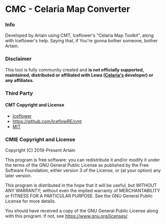 # CMC - Celaria Map Converter

### Info
Developed by Artain using CMT, Iceflower's "Celaria Map Toolkit", along with Iceflower's help.
Saying that, if You're gonna bother someone, bother Artain.

### Disclaimer 
This tool is fully community created and **is not officially supported, maintained, distributed or affiliated with Lewa ([Celaria's](http://www.celaria.com/) developer) or any affiliates.**

### Third Party
#### CMT Copyright and License
- [Iceflower](https://github.com/IceflowRE/)
- https://github.com/IceflowRE/cmt
- [MIT](https://github.com/IceflowRE/cmt/blob/master/License.rst)

### CMIE Copyright and License
Copyright (C) 2019-Present  Artain

This program is free software: you can redistribute it and/or modify
it under the terms of the GNU General Public License as published by
the Free Software Foundation, either version 3 of the License, or
(at your option) any later version.

This program is distributed in the hope that it will be useful,
but WITHOUT ANY WARRANTY; without even the implied warranty of
MERCHANTABILITY or FITNESS FOR A PARTICULAR PURPOSE.  See the
GNU General Public License for more details.

You should have received a copy of the GNU General Public License
along with this program.  If not, see <https://www.gnu.org/licenses/>.
